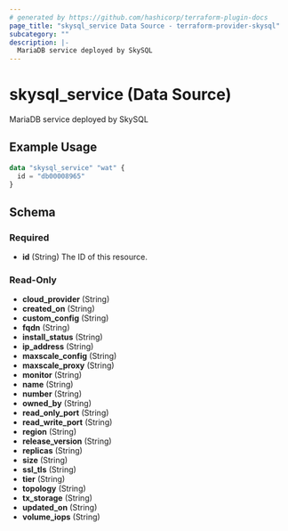 ```yaml
---
# generated by https://github.com/hashicorp/terraform-plugin-docs
page_title: "skysql_service Data Source - terraform-provider-skysql"
subcategory: ""
description: |-
  MariaDB service deployed by SkySQL
---
```


# skysql_service (Data Source)

MariaDB service deployed by SkySQL

## Example Usage

```terraform
data "skysql_service" "wat" {
  id = "db00008965"
}
```

<!-- schema generated by tfplugindocs -->
## Schema

### Required

- **id** (String) The ID of this resource.

### Read-Only

- **cloud_provider** (String)
- **created_on** (String)
- **custom_config** (String)
- **fqdn** (String)
- **install_status** (String)
- **ip_address** (String)
- **maxscale_config** (String)
- **maxscale_proxy** (String)
- **monitor** (String)
- **name** (String)
- **number** (String)
- **owned_by** (String)
- **read_only_port** (String)
- **read_write_port** (String)
- **region** (String)
- **release_version** (String)
- **replicas** (String)
- **size** (String)
- **ssl_tls** (String)
- **tier** (String)
- **topology** (String)
- **tx_storage** (String)
- **updated_on** (String)
- **volume_iops** (String)


